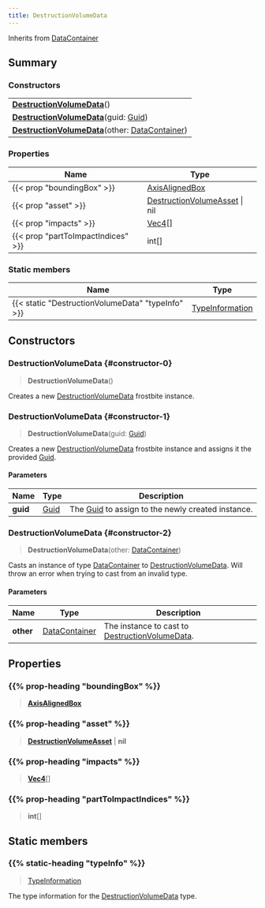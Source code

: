 ```yaml
---
title: DestructionVolumeData
---
```


Inherits from 
[DataContainer](/vext/ref/shared/class/datacontainer)

## Summary
### Constructors
| |
| ----------- |
| **[DestructionVolumeData](#constructor-0)**() |
| **[DestructionVolumeData](#constructor-1)**(guid: [Guid](/vext/ref/shared/class/guid)) |
| **[DestructionVolumeData](#constructor-2)**(other: [DataContainer](/vext/ref/shared/class/datacontainer)) |

### Properties
| Name | Type |
| ---- | ---- |
| {{< prop "boundingBox" >}} | [AxisAlignedBox](/vext/ref/shared/class/axisalignedbox) |
| {{< prop "asset" >}} | [DestructionVolumeAsset](/vext/ref/fb/destructionvolumeasset) \| nil |
| {{< prop "impacts" >}} | [Vec4](/vext/ref/shared/class/vec4)[] |
| {{< prop "partToImpactIndices" >}} | int[] |

### Static members
| Name | Type |
| ---- | ---- |
| {{< static "DestructionVolumeData" "typeInfo" >}} | [TypeInformation](/vext/ref/shared/class/typeinformation) |

## Constructors
### DestructionVolumeData {#constructor-0}
> **DestructionVolumeData**()

Creates a new [DestructionVolumeData](/vext/ref/fb/destructionvolumedata) frostbite instance.

### DestructionVolumeData {#constructor-1}
> **DestructionVolumeData**(guid: [Guid](/vext/ref/shared/class/guid))

Creates a new [DestructionVolumeData](/vext/ref/fb/destructionvolumedata) frostbite instance and assigns it the provided [Guid](/vext/ref/shared/class/guid).

#### Parameters
| Name | Type | Description |
| ---- | ---- | ----------- |
| **guid** | [Guid](/vext/ref/shared/class/guid) | The [Guid](/vext/ref/shared/class/guid) to assign to the newly created instance. |

### DestructionVolumeData {#constructor-2}
> **DestructionVolumeData**(other: [DataContainer](/vext/ref/shared/class/datacontainer))

Casts an instance of type [DataContainer](/vext/ref/shared/class/datacontainer) to [DestructionVolumeData](/vext/ref/fb/destructionvolumedata). Will throw an error when trying to cast from an invalid type.

#### Parameters
| Name | Type | Description |
| ---- | ---- | ----------- |
| **other** | [DataContainer](/vext/ref/shared/class/datacontainer) | The instance to cast to [DestructionVolumeData](/vext/ref/fb/destructionvolumedata). |

## Properties
### {{% prop-heading "boundingBox" %}}
> **[AxisAlignedBox](/vext/ref/shared/class/axisalignedbox)**

### {{% prop-heading "asset" %}}
> **[DestructionVolumeAsset](/vext/ref/fb/destructionvolumeasset)** | **nil**

### {{% prop-heading "impacts" %}}
> **[Vec4](/vext/ref/shared/class/vec4)**[]

### {{% prop-heading "partToImpactIndices" %}}
> **int**[]

## Static members
### {{% static-heading "typeInfo" %}}
> [TypeInformation](/vext/ref/shared/class/typeinformation)

The type information for the [DestructionVolumeData](/vext/ref/fb/destructionvolumedata) type.

